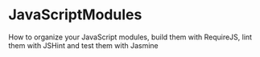 JavaScriptModules
=================

How to organize your JavaScript modules, build them with RequireJS, lint them with JSHint and test them with Jasmine
